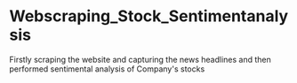 # Webscraping_Stock_Sentimentanalysis
Firstly scraping the website and capturing the news headlines and then performed sentimental analysis of Company's stocks 
